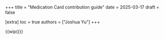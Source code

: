 +++
title = "Medication Card contribution guide"
date = 2025-03-17
draft = false

[extra]
toc = true
authors = ["Joshua Yu"]
+++

{{wip()}}
